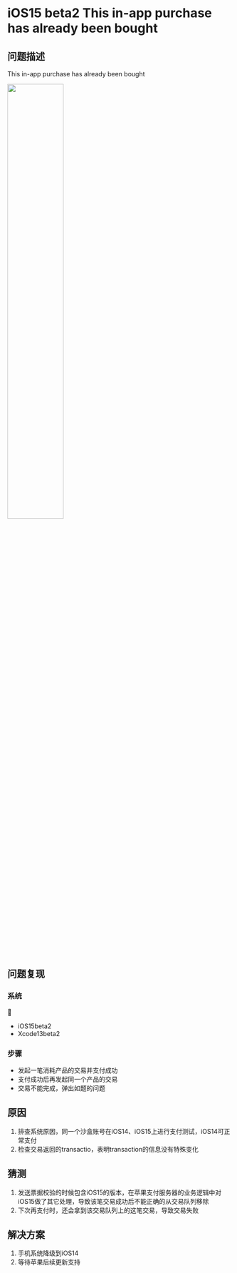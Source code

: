 # iOS15 beta2 This in-app purchase has already been bought

## 问题描述

This in-app purchase has already been bought

<img src="../images/2021-07-21-purchase-restored-error.png" width="50%" height="50%">
<!-- ![iOS15beta支付问题](../images/2021-07-21-purchase-restored-error.png) -->

## 问题复现

### 系统

- iOS15beta2
- Xcode13beta2

### 步骤

- 发起一笔消耗产品的交易并支付成功
- 支付成功后再发起同一个产品的交易
- 交易不能完成，弹出如题的问题

## 原因

1. 排查系统原因，同一个沙盒账号在iOS14、iOS15上进行支付测试，iOS14可正常支付
2. 检查交易返回的transactio，表明transaction的信息没有特殊变化


## 猜测

1. 发送票据校验的时候包含iOS15的版本，在苹果支付服务器的业务逻辑中对iOS15做了其它处理，导致该笔交易成功后不能正确的从交易队列移除
2. 下次再支付时，还会拿到该交易队列上的这笔交易，导致交易失败

## 解决方案

1. 手机系统降级到iOS14
2. 等待苹果后续更新支持